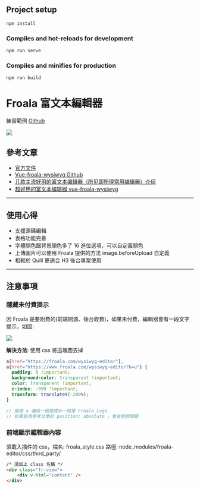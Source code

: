 
## Project setup
```
npm install
```

### Compiles and hot-reloads for development
```
npm run serve
```

### Compiles and minifies for production
```
npm run build
```

# Froala 富文本編輯器

練習範例 [Github](https://github.com/lulu7613/Froala-editor)

![](https://i.imgur.com/oltwBNf.png)



## 參考文章

- [官方文件](https://froala.com/)
- [Vue-froala-wysiwyg Github](https://github.com/froala/vue-froala-wysiwyg)
- [几款主流好用的富文本编辑器（所见即所得常用编辑器）介绍](https://blog.csdn.net/davidhzq/article/details/100842866)
- [超好用的富文本编辑器 vue-froala-wysiwyg](https://blog.csdn.net/weixin_43222302/article/details/103068692)


---

## 使用心得

- 支援源碼編輯
- 表格功能完善
- 字體顏色跟背景顏色多了 16 進位選項，可以自定義顏色
- 上傳圖片可以使用 Froala 提供的方法 image.beforeUpload 自定義
- 相較於 Quill 更適合 H3 後台專案使用

---

## 注意事項

### 隱藏未付費提示

因 Froala 是要附費的(前端開源、後台收費)，如果未付費，編輯器會有一段文字提示，如圖: 

![](https://i.imgur.com/7rHoZf3.png)

**解決方法**: 使用 css 將這塊圖去掉

```scss
a[href="https://froala.com/wysiwyg-editor"],
a[href="https://www.froala.com/wysiwyg-editor?k=u"] {
  padding: 0 !important;
  background-color: transparent !important;
  color: transparent !important;
  z-index: -999 !important;
  transform: translateY(-200%);
}

// 兩個 a 連結一個是提示一個是 Froala Logo
// 如果是用參考文章的 position: absolute ，會有跑版問題
```


### 前端顯示編輯器內容

須載入插件的 css，檔名: froala_style.css
路徑: node_modules/froala-editor/css/third_party/

```html
/* 須加上 class 名稱 */
<div class="fr-view">
    <div v-html="content" />
</div>
```